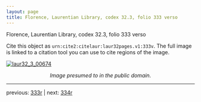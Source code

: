 ```yaml
---
layout: page
title: Florence, Laurentian Library, codex 32.3, folio 333 verso
---
```


Florence, Laurentian Library, codex 32.3, folio 333 verso

Cite this object as `urn:cite2:citelaur:laur32pages.v1:333v`.  The full image is linked to a citation tool you can use to cite regions of the image.

[![laur32_3_00674](http://www.homermultitext.org/iipsrv?IIIF=/project/homer/pyramidal/deepzoom/citelaur/laur32imgs/v1/laur32_3_00674.tif/full/800,/0/default.jpg)](http://www.homermultitext.org/ict2/?urn=urn:cite2:citelaur:laur32imgs.v1:laur32_3_00674) 

<p style="text-align: center; font-style: italic;">Image presumed to in the public domain.</p>

---

previous: [333r](../333r/) | next: [334r](../334r/)